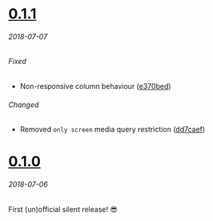 # [0.1.1]
###### 2018-07-07

###### Fixed
- Non-responsive column behaviour ([e370bed])

###### Changed
- Removed `only screen` media query restriction ([dd7caef])

# [0.1.0]
###### 2018-07-06

First (un)official silent release! 😎

[0.1.1]: https://github.com/gridonic/grid/compare/0.1.1...HEAD
[0.1.0]: https://github.com/gridonic/grid/compare/0.1.0...0.1.1

[e370bed]: https://github.com/gridonic/grid/commit/e370bed
[dd7caef]: https://github.com/gridonic/grid/commit/dd7caef
